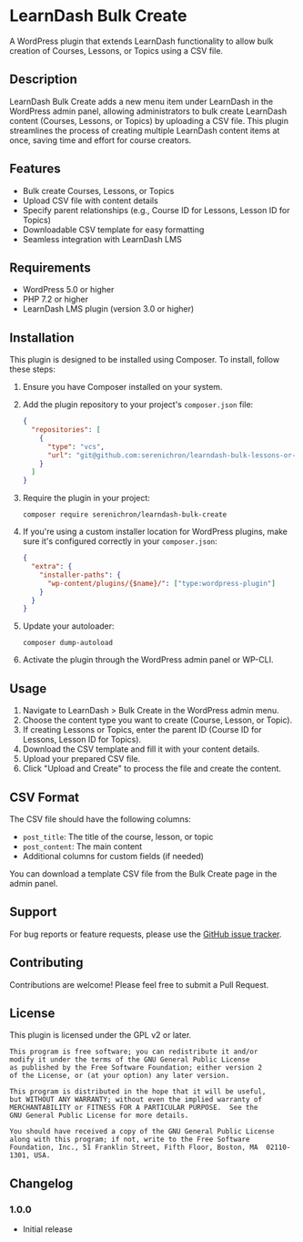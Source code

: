 # LearnDash Bulk Create

A WordPress plugin that extends LearnDash functionality to allow bulk creation of Courses, Lessons, or Topics using a CSV file.

## Description

LearnDash Bulk Create adds a new menu item under LearnDash in the WordPress admin panel, allowing administrators to bulk create LearnDash content (Courses, Lessons, or Topics) by uploading a CSV file. This plugin streamlines the process of creating multiple LearnDash content items at once, saving time and effort for course creators.

## Features

- Bulk create Courses, Lessons, or Topics
- Upload CSV file with content details
- Specify parent relationships (e.g., Course ID for Lessons, Lesson ID for Topics)
- Downloadable CSV template for easy formatting
- Seamless integration with LearnDash LMS

## Requirements

- WordPress 5.0 or higher
- PHP 7.2 or higher
- LearnDash LMS plugin (version 3.0 or higher)

## Installation

This plugin is designed to be installed using Composer. To install, follow these steps:

1. Ensure you have Composer installed on your system.

2. Add the plugin repository to your project's `composer.json` file:

   ```json
   {
     "repositories": [
       {
         "type": "vcs",
         "url": "git@github.com:serenichron/learndash-bulk-lessons-or-topics.git"
       }
     ]
   }
   ```

3. Require the plugin in your project:

   ```
   composer require serenichron/learndash-bulk-create
   ```

4. If you're using a custom installer location for WordPress plugins, make sure it's configured correctly in your `composer.json`:

   ```json
   {
     "extra": {
       "installer-paths": {
         "wp-content/plugins/{$name}/": ["type:wordpress-plugin"]
       }
     }
   }
   ```

5. Update your autoloader:

   ```
   composer dump-autoload
   ```

6. Activate the plugin through the WordPress admin panel or WP-CLI.

## Usage

1. Navigate to LearnDash > Bulk Create in the WordPress admin menu.
2. Choose the content type you want to create (Course, Lesson, or Topic).
3. If creating Lessons or Topics, enter the parent ID (Course ID for Lessons, Lesson ID for Topics).
4. Download the CSV template and fill it with your content details.
5. Upload your prepared CSV file.
6. Click "Upload and Create" to process the file and create the content.

## CSV Format

The CSV file should have the following columns:

- `post_title`: The title of the course, lesson, or topic
- `post_content`: The main content
- Additional columns for custom fields (if needed)

You can download a template CSV file from the Bulk Create page in the admin panel.

## Support

For bug reports or feature requests, please use the [GitHub issue tracker](https://github.com/serenichron/learndash-bulk-create/issues).

## Contributing

Contributions are welcome! Please feel free to submit a Pull Request.

## License

This plugin is licensed under the GPL v2 or later.

```
This program is free software; you can redistribute it and/or
modify it under the terms of the GNU General Public License
as published by the Free Software Foundation; either version 2
of the License, or (at your option) any later version.

This program is distributed in the hope that it will be useful,
but WITHOUT ANY WARRANTY; without even the implied warranty of
MERCHANTABILITY or FITNESS FOR A PARTICULAR PURPOSE.  See the
GNU General Public License for more details.

You should have received a copy of the GNU General Public License
along with this program; if not, write to the Free Software
Foundation, Inc., 51 Franklin Street, Fifth Floor, Boston, MA  02110-1301, USA.
```

## Changelog

### 1.0.0
- Initial release
